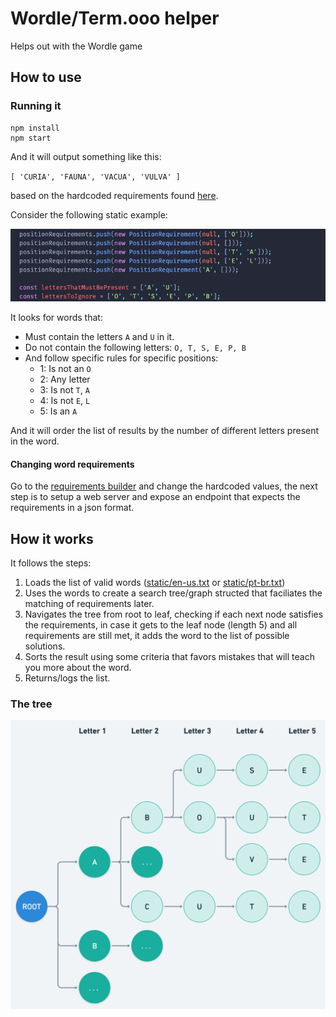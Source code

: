 # Wordle/Term.ooo helper

Helps out with the Wordle game

## How to use

### Running it

```shell
npm install
npm start
```

And it will output something like this:

`[ 'CURIA', 'FAUNA', 'VACUA', 'VULVA' ]`

based on the hardcoded requirements found  [here](src/requirements/builder.ts).

Consider the following static example:

![example](images/example.png)

It looks for words that:

- Must contain the letters `A` and `U` in it.
- Do not contain the following letters: `O, T, S, E, P, B`
- And follow specific rules for specific positions:
  - 1: Is not an `O`
  - 2: Any letter
  - 3: Is not `T`, `A`
  - 4: Is not `E`, `L`
  - 5: Is an `A`

And it will order the list of results by the number of different letters present in the word.

#### Changing word requirements

Go to the [requirements builder](src/requirements/builder.ts) and change the hardcoded values, the next step is to setup a web server and expose an endpoint that expects the requirements in a json format.

## How it works

It follows the steps:

1. Loads the list of valid words ([static/en-us.txt](static/en-us.txt) or  [static/pt-br.txt](static/pt-br.txt))
2. Uses the words to create a search tree/graph structed that faciliates the matching of requirements later.
3. Navigates the tree from root to leaf, checking if each next node satisfies the requirements, in case it gets to the leaf node (length 5) and all requirements are still met, it adds the word to the list of possible solutions.
4. Sorts the result using some criteria that favors mistakes that will teach you more about the word.
5. Returns/logs the list.

### The tree

![tree](images/tree.png)

